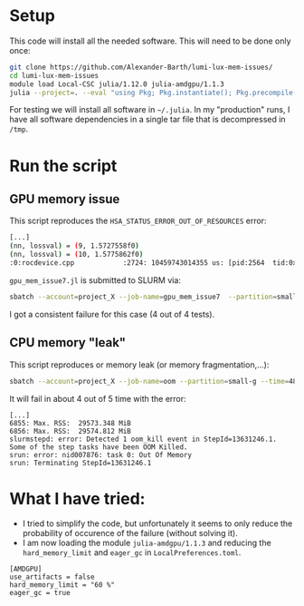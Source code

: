 
# Setup

This code will install all the needed software. This will need to be done only once:

```bash
git clone https://github.com/Alexander-Barth/lumi-lux-mem-issues/
cd lumi-lux-mem-issues
module load Local-CSC julia/1.12.0 julia-amdgpu/1.1.3
julia --project=. --eval "using Pkg; Pkg.instantiate(); Pkg.precompile()"
```

For testing we will install all software in `~/.julia`. In my "production" runs, I have all software dependencies in a single tar file that is decompressed in `/tmp`.

# Run the script

## GPU memory issue

This script reproduces the `HSA_STATUS_ERROR_OUT_OF_RESOURCES` error:

```bash
[...]
(nn, lossval) = (9, 1.5727558f0)
(nn, lossval) = (10, 1.5775862f0)
:0:rocdevice.cpp            :2724: 10459743014355 us: [pid:2564  tid:0x150c4f3ff700] Callback: Queue 0x150b4de00000 Aborting with error : HSA_STATUS_ERROR_OUT_OF_RESOURCES: The runtime failed to allocate the necessary resources. This error may also occur when the core runtime library needs to spawn threads or create internal OS-specific events. Code: 0x1008 Available Free mem : 0 MB
```

`gpu_mem_issue7.jl` is submitted to SLURM via:

```bash
sbatch --account=project_X --job-name=gpu_mem_issue7  --partition=small-g --time=48:00:00 --mem-per-cpu=30G --cpus-per-task=1  --ntasks=1 --nodes=1 --gpus=1  training.sh gpu_mem_issue7.jl
```

I got a consistent failure for this case (4 out of 4 tests).

## CPU memory "leak"


This script reproduces or memory leak (or memory fragmentation,...):

```bash
sbatch --account=project_X --job-name=oom --partition=small-g --time=48:00:00 --mem-per-cpu=30G --cpus-per-task=1  --ntasks=1 --nodes=1 --gpus=1  training.sh oom.jl
```

It will fail in about 4 out of 5 time with the error:

```
[...]
6855: Max. RSS:  29573.348 MiB
6856: Max. RSS:  29574.812 MiB
slurmstepd: error: Detected 1 oom_kill event in StepId=13631246.1. Some of the step tasks have been OOM Killed.
srun: error: nid007876: task 0: Out Of Memory
srun: Terminating StepId=13631246.1
```

# What I have tried:

* I tried to simplify the code, but unfortunately it seems to only reduce the probability of occurence of the failure (without solving it).
* I am now loading the module `julia-amdgpu/1.1.3` and reducing the `hard_memory_limit` and  `eager_gc` in `LocalPreferences.toml`.

```
[AMDGPU]
use_artifacts = false
hard_memory_limit = "60 %"
eager_gc = true
```

